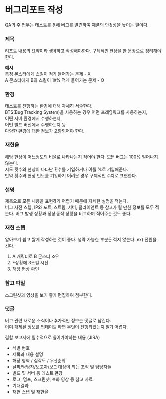 # 버그리포트 작성
QA의 주 업무는 테스트를 통해 버그를 발견하여 제품의 안정성을 높이는 일이다.

### 제목
리포트 내용의 요약이라 생각하고 작성해야한다. 구체적인 현상을 한 문장으로 정리해야한다.

**예시**  
특정 몬스터에게 스킬이 적게 들어가는 문제 - X  
A 몬스터에게 B의 스킬이 10% 적게 들어가는 문제 - O

### 환경
테스트를 진행하는 환경에 대해 자세히 서술한다.  
BTS(Bug Tracking System)을 사용하는 경우 어떤 프레임워크를 사용하는지,  
어떤 서버 환경에서 수행하는지,  
어떤 빌드 버전에서 수행하는지 등  
다양한 환경에 대한 정보가 포함되어야 한다.

### 재현율
해당 현상이 어느정도의 비율로 나타나는지 적어야 한다. 모든 버그는 100% 일어나지 않는다.  
시도 횟수와 현상이 나타난 횟수를 기입하거나 이를 %로 기입해준다.  
만약 횟수와 현상 빈도를 기입하기 어려운 경우 구체적인 수치로 표현한다.

### 설명
제목으로 모든 내용을 표현하기 어렵기 때문에 자세한 설명을 적는다.  
버그 사전 스텝, IP와 포트, 스트림, 서버, 클라이언트 등 참고가 될 만한 정보를 모두 적는다.
버그 발생 상황과 정상 동작 상황을 비교하며 적어주는 것도 좋다.

### 재현 스텝
알아보기 쉽고 짧게 작성하는 것이 좋다. 생략 가능한 부분은 적지 않는다. ex) 전원을 킨다.
1. A 캐릭터로 B 몬스터 조우
2. F상황에 3스킬 시전
3. 해당 현상 확인

### 참고 파일
스크린샷과 영상을 보기 좋게 편집하여 첨부한다.

### 댓글
버그 관련 새로운 소식이나 추가적인 정보는 댓글로 남긴다.  
이미 개제된 정보를 업데이트 하면 무엇이 진행되었는지 알기 어렵다.

결함 보고서에 필수적으로 들어가야하는 내용 (JIRA)

- 식별 번호
- 제목과 내용 설명
- 해당 영역 / 심각도 / 우선순위
- 날짜/담당자/보고자/보고 대상이 되는 조직 및 담당자들
- 빌드 및 서버 등 테스트 환경
- 로그, 덤프, 스크린샷, 녹화 영상 등 참고 자료
- 기대결과
- 재현 스텝 및 재현율
